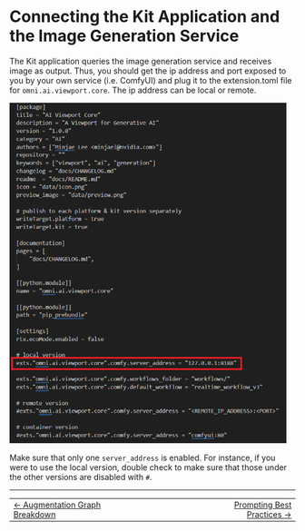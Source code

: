# Connecting the Kit Application and the Image Generation Service

The Kit application queries the image generation service and receives image as output. Thus, you should get the ip address and port exposed to you by your own service (i.e. ComfyUI) and plug it to the extension.toml file for `omni.ai.viewport.core`. The ip address can be local or remote.

<img src="../images/extension_toml.png" height=600>

Make sure that only one `server_address` is enabled. For instance, if you were to use the local version, double check to make sure that those under the other versions are disabled with `#`.

----
<div align="center">
  <table>
    <tr>
      <td align="left"><a href="./12_graph_breakdown.md">&larr; Augmentation Graph Breakdown</a></td>
      <td align="center">⠀⠀⠀⠀⠀⠀⠀⠀                    ⠀⠀⠀⠀⠀⠀       </td>
      <td align="right"><a href="./14_prompt_bp.md">Prompting Best Practices &rarr;</a></td>
    </tr>
  </table>
</div>
